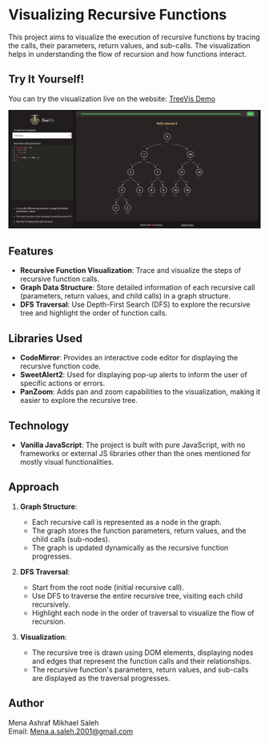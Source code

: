 # Visualizing Recursive Functions

This project aims to visualize the execution of recursive functions by tracing the calls, their parameters, return values, and sub-calls. The visualization helps in understanding the flow of recursion and how functions interact.

## Try It Yourself!

You can try the visualization live on the website: [TreeVis Demo](https://mena-saleh.github.io/TreeVis/)

![Graph Screenshot](Screenshots/1.png)

## Features

- **Recursive Function Visualization**: Trace and visualize the steps of recursive function calls.
- **Graph Data Structure**: Store detailed information of each recursive call (parameters, return values, and child calls) in a graph structure.
- **DFS Traversal**: Use Depth-First Search (DFS) to explore the recursive tree and highlight the order of function calls.

## Libraries Used

- **CodeMirror**: Provides an interactive code editor for displaying the recursive function code.
- **SweetAlert2**: Used for displaying pop-up alerts to inform the user of specific actions or errors.
- **PanZoom**: Adds pan and zoom capabilities to the visualization, making it easier to explore the recursive tree.

## Technology

- **Vanilla JavaScript**: The project is built with pure JavaScript, with no frameworks or external JS libraries other than the ones mentioned for mostly visual functionalities.

## Approach

1. **Graph Structure**:

   - Each recursive call is represented as a node in the graph.
   - The graph stores the function parameters, return values, and the child calls (sub-nodes).
   - The graph is updated dynamically as the recursive function progresses.

2. **DFS Traversal**:

   - Start from the root node (initial recursive call).
   - Use DFS to traverse the entire recursive tree, visiting each child recursively.
   - Highlight each node in the order of traversal to visualize the flow of recursion.

3. **Visualization**:
   - The recursive tree is drawn using DOM elements, displaying nodes and edges that represent the function calls and their relationships.
   - The recursive function's parameters, return values, and sub-calls are displayed as the traversal progresses.

## Author

Mena Ashraf Mikhael Saleh  
Email: [Mena.a.saleh.2001@gmail.com](mailto:Mena.a.saleh.2001@gmail.com)
